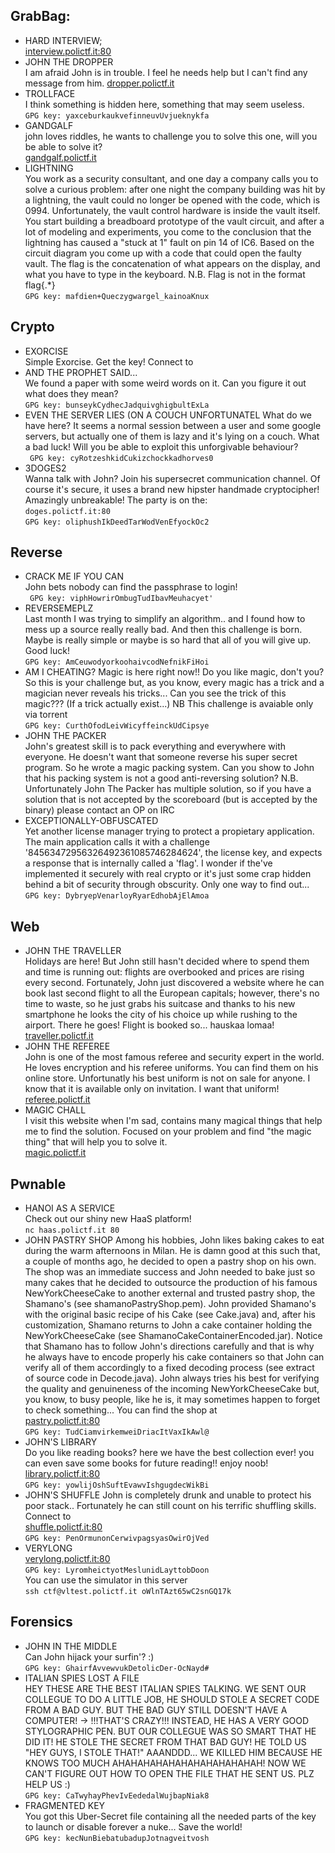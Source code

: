 GrabBag:
--
* HARD INTERVIEW;  
[interview.polictf.it:80](interview.polictf.it:80)
* JOHN THE DROPPER  
I am afraid John is in trouble. I feel he needs help but I can't find any message from 
him.
[dropper.polictf.it](dropper.polictf.it)
* TROLLFACE  
I think something is hidden here, something that may seem useless.   
`GPG key: yaxceburkaukvefinneuvUvjueknykfa`
* GANDGALF  
john loves riddles, he wants to challenge you to solve this one, will you be able to solve it?  
[gandgalf.polictf.it](gandgalf.polictf.it)  
* LIGHTNING  
You work as a security consultant, and one day a company calls you to solve a curious problem: after one night the company building was hit by a lightning, the vault could no longer be opened with the code, which is 0994. Unfortunately, the vault control hardware is inside the vault itself. You start building a breadboard prototype of the vault circuit, and after a lot of modeling and experiments, you come to the conclusion that the lightning has caused a "stuck at 1" fault on pin 14 of IC6. Based on the circuit diagram you come up with a code that could open the faulty vault. The flag is the concatenation of what appears on the display, and what you have to type in the keyboard. N.B. Flag is not in the format flag{.*}  
`GPG key: mafdien+Queczygwargel_kainoaKnux`  

Crypto  
--
* EXORCISE  
Simple Exorcise. Get the key! Connect to
* AND THE PROPHET SAID...  
We found a paper with some weird words on it. Can you figure it out what does they mean?  
`GPG key: bunseykCydhecJadquivghigbultExLa`
* EVEN THE SERVER LIES (ON A COUCH UNFORTUNATEL
What do we have here? It seems a normal session between a user and some google servers, but actually one of them is lazy and it's lying on a couch. What a bad luck! Will you be able to exploit this unforgivable behaviour?  
` GPG key: cyRotzeshkidCukizchockkadhorves0`  
* 3DOGES2  
Wanna talk with John? Join his supersecret communication channel. Of course it's secure, it uses a brand new hipster handmade cryptocipher! Amazingly unbreakable! The party is on the:  
`doges.polictf.it:80`  
`GPG key: oliphushIkDeedTarWodVenEfyockOc2`

Reverse  
--
* CRACK ME IF YOU CAN  
John bets nobody can find the passphrase to login!  
` GPG key: viphHowrirOmbugTudIbavMeuhacyet'`
* REVERSEMEPLZ  
Last month I was trying to simplify an algorithm.. and I found how to mess up a source really really bad. And then this challenge is born. Maybe is really simple or maybe is so hard that all of you will give up. Good luck!   
`GPG key: AmCeuwodyorkoohaivcodNefnikFiHoi`
* AM I CHEATING?
Magic is here right now!! Do you like magic, don't you? So this is your challenge but, as you know, every magic has a trick and a magician never reveals his tricks... Can you see the trick of this magic??? (If a trick actually exist...) 
NB This challenge is avaiable only via torrent  
`GPG key: CurthOfodLeivWicyffeinckUdCipsye`
* JOHN THE PACKER  
John's greatest skill is to pack everything and everywhere with everyone. He doesn't want that someone reverse his super secret program. So he wrote a magic packing system. Can you show to John that his packing system is not a good anti-reversing solution? 
N.B. Unfortunately John The Packer has multiple solution, so if you have a solution that is not accepted by the scoreboard (but is accepted by the binary) please contact an OP on IRC  
* EXCEPTIONALLY-OBFUSCATED  
Yet another license manager trying to protect a propietary application. The main application calls it with a challenge '84563472956326492361085746284624', the license key, and expects a response that is internally called a 'flag'. I wonder if the've implemented it securely with real crypto or it's just some crap hidden behind a bit of security through obscurity. Only one way to find out...   
`GPG key: DybryepVenarloyRyarEdhobAjElAmoa`

Web
--
* JOHN THE TRAVELLER  
Holidays are here! But John still hasn't decided where to spend them and time is running out: flights are overbooked and prices are rising every second. Fortunately, John just discovered a website where he can book last second flight to all the European capitals; however, there's no time to waste, so he just grabs his suitcase and thanks to his new smartphone he looks the city of his choice up while rushing to the airport. There he goes! Flight is booked so... hauskaa lomaa!  
[traveller.polictf.it](traveller.polictf.it)
* JOHN THE REFEREE  
John is one of the most famous referee and security expert in the world. He loves encryption and his referee uniforms. You can find them on his online store.
Unfortunatly his best uniform is not on sale for anyone. I know that it is available only on invitation. I want that uniform!  
[referee.polictf.it](referee.polictf.it)
* MAGIC CHALL  
I visit this website when I'm sad, contains many magical things that help me to find the solution. Focused on your problem and find "the magic thing" that will help you to solve it.  
[magic.polictf.it](magic.polictf.it)

Pwnable
--
* HANOI AS A SERVICE  
Check out our shiny new HaaS platform!  
`nc haas.polictf.it 80`
* JOHN PASTRY SHOP
Among his hobbies, John likes baking cakes to eat during the warm afternoons in Milan.
He is damn good at this such that, a couple of months ago, he decided to open a pastry shop on his own. The shop was an immediate success and John needed to bake just so many cakes that he decided to outsource the production of his famous NewYorkCheeseCake to another external and trusted pastry shop, the Shamano's (see shamanoPastryShop.pem). John provided Shamano's with the original basic recipe of his Cake (see Cake.java) and, after his customization, Shamano returns to John a cake container holding the NewYorkCheeseCake (see ShamanoCakeContainerEncoded.jar). Notice that Shamano has to follow John's directions carefully and that is why he always have to encode properly his cake containers so that John can verify all of them accordingly to a fixed decoding process (see extract of source code in Decode.java). John always tries his best for verifying the quality and genuineness of the incoming NewYorkCheeseCake but, you know, to busy people, like he is, it may sometimes happen to forget to check something... You can find the shop at  
[pastry.polictf.it:80](pastry.polictf.it:80)  
`GPG key: TudCiamvirkemweiDriacItVaxIkAwl@`
* JOHN'S LIBRARY  
Do you like reading books? here we have the best collection ever! you can even save some books for future reading!! enjoy noob!  
[library.polictf.it:80](library.polictf.it:80)  
`GPG key: yowlijOshSuftEvawvIshgugdecWikBi`  
* JOHN'S SHUFFLE
John is completely drunk and unable to protect his poor stack.. Fortunately he can still count on his terrific shuffling skills. Connect to  
[shuffle.polictf.it:80](shuffle.polictf.it:80)  
`GPG key: PenOrmunonCerwivpagsyasOwirOjVed`  
* VERYLONG  
[verylong.polictf.it:80](verylong.polictf.it:80)  
`GPG key: LyromheictyotMeslunidLayttobDoon`  
You can use the simulator in this server  
`ssh ctf@vltest.polictf.it oWlnTAzt65wC2snGQ17k`

Forensics
--
* JOHN IN THE MIDDLE  
Can John hijack your surfin'? :)   
`GPG key: GhairfAvvewvukDetolicDer-OcNayd#`  
* ITALIAN SPIES LOST A FILE  
HEY THESE ARE THE BEST ITALIAN SPIES TALKING.
WE SENT OUR COLLEGUE TO DO A LITTLE JOB, HE SHOULD STOLE A SECRET CODE FROM A BAD GUY. BUT THE BAD GUY STILL DOESN'T HAVE A COMPUTER! -> !!!THAT'S CRAZY!!! INSTEAD, HE HAS A VERY GOOD STYLOGRAPHIC PEN. BUT OUR COLLEGUE WAS SO SMART THAT HE DID IT! HE STOLE THE SECRET FROM THAT BAD GUY! HE TOLD US "HEY GUYS, I STOLE THAT!" AAANDDD... WE KILLED HIM BECAUSE HE KNOWS TOO MUCH AHAHAHAHAHAHAHAHAHAHAHAH! NOW WE CAN'T FIGURE OUT HOW TO OPEN THE FILE THAT HE SENT US. PLZ HELP US :)  
`GPG key: CaTwyhayPhevIvEededalWujbapNiak8`  
* FRAGMENTED KEY  
You got this Uber-Secret file containing all the needed parts of the key to launch or disable forever a nuke... Save the world!   
`GPG key: kecNunBiebatubadupJotnagveitvosh`
